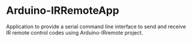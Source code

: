 # Arduino-IRRemoteApp
Application to provide a serial command line interface to send and receive IR remote control codes using Arduino-IRremote project.
